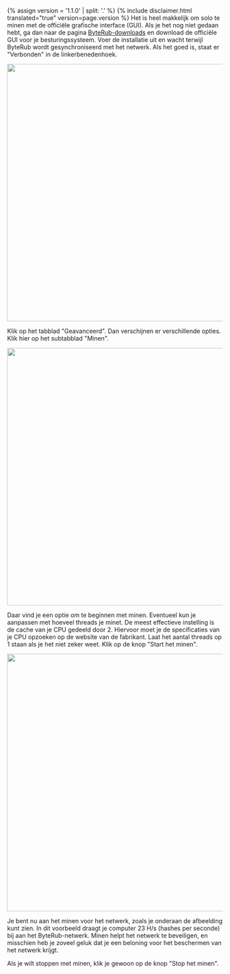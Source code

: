 {% assign version = '1.1.0' | split: '.' %}
{% include disclaimer.html translated="true" version=page.version %}
Het is heel makkelijk om solo te minen met de officiële grafische interface (GUI). Als je het nog niet gedaan hebt, ga dan naar de pagina <a href="{{site.baseurl}}/downloads/">ByteRub-downloads</a> en download de officiële GUI voor je besturingssysteem. Voer de installatie uit en wacht terwijl ByteRub wordt gesynchroniseerd met het netwerk. Als het goed is, staat er "Verbonden" in de linkerbenedenhoek.

<img src="png/solo_mine_GUI/01.PNG" style="width: 600px;"/>

Klik op het tabblad "Geavanceerd". Dan verschijnen er verschillende opties. Klik hier op het subtabblad "Minen".

<img src="png/solo_mine_GUI/02.PNG" style="width: 600px;"/>

Daar vind je een optie om te beginnen met minen. Eventueel kun je aanpassen met hoeveel threads je minet. De meest effectieve instelling is de cache van je CPU gedeeld door 2. Hiervoor moet je de specificaties van je CPU opzoeken op de website van de fabrikant. Laat het aantal threads op 1 staan als je het niet zeker weet. Klik op de knop "Start het minen".

<img src="png/solo_mine_GUI/03.PNG" style="width: 600px;"/>

Je bent nu aan het minen voor het netwerk, zoals je onderaan de afbeelding kunt zien. In dit voorbeeld draagt je computer 23 H/s (hashes per seconde) bij aan het ByteRub-netwerk. Minen helpt het netwerk te beveiligen, en misschien heb je zoveel geluk dat je een beloning voor het beschermen van het netwerk krijgt.

Als je wilt stoppen met minen, klik je gewoon op de knop "Stop het minen".
